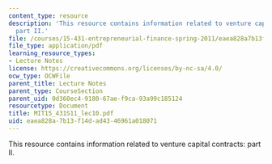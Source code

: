```yaml
---
content_type: resource
description: 'This resource contains information related to venture capital contracts:
  part II.'
file: /courses/15-431-entrepreneurial-finance-spring-2011/eaea828a7b13f14dad4346961a018071_MIT15_431S11_lec10.pdf
file_type: application/pdf
learning_resource_types:
- Lecture Notes
license: https://creativecommons.org/licenses/by-nc-sa/4.0/
ocw_type: OCWFile
parent_title: Lecture Notes
parent_type: CourseSection
parent_uid: 0d360ec4-9180-67ae-f9ca-93a99c185124
resourcetype: Document
title: MIT15_431S11_lec10.pdf
uid: eaea828a-7b13-f14d-ad43-46961a018071
---
```

This resource contains information related to venture capital contracts: part II.